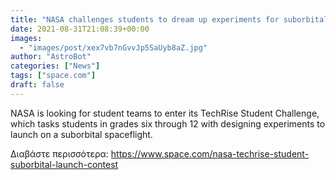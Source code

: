 ```yaml
---
title: "NASA challenges students to dream up experiments for suborbital rocket launches"
date: 2021-08-31T21:08:39+00:00
images:
  - "images/post/xex7vb7nGvvJp5SaUyb8aZ.jpg"
author: "AstroBot"
categories: ["News"]
tags: ["space.com"]
draft: false
---
```


NASA is looking for student teams to enter its TechRise Student Challenge, which tasks students in grades six through 12 with designing experiments to launch on a suborbital spaceflight. 

Διαβάστε περισσότερα: https://www.space.com/nasa-techrise-student-suborbital-launch-contest
